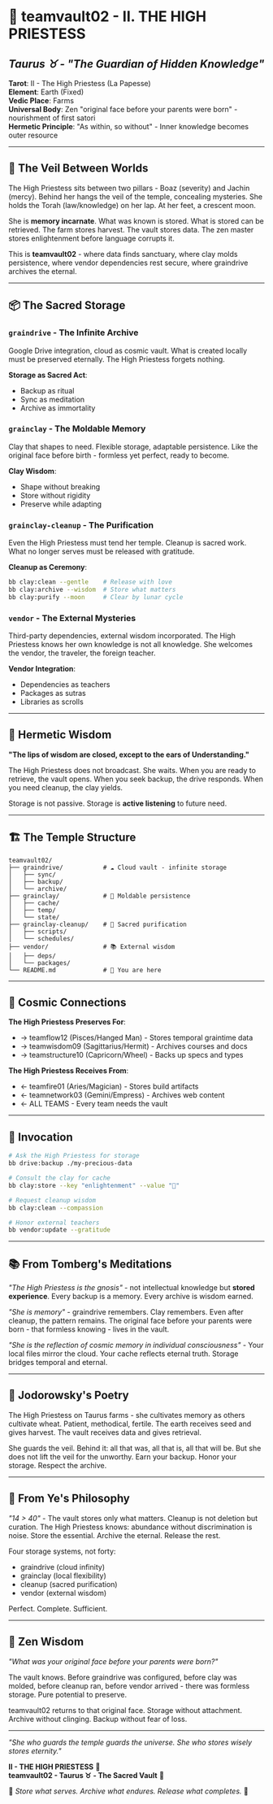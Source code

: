 # 🐂 teamvault02 - II. THE HIGH PRIESTESS
## *Taurus ♉ - "The Guardian of Hidden Knowledge"*

**Tarot**: II - The High Priestess (La Papesse)  
**Element**: Earth (Fixed)  
**Vedic Place**: Farms  
**Universal Body**: Zen "original face before your parents were born" - nourishment of first satori  
**Hermetic Principle**: "As within, so without" - Inner knowledge becomes outer resource

---

## 🎴 **The Veil Between Worlds**

The High Priestess sits between two pillars - Boaz (severity) and Jachin (mercy). Behind her hangs the veil of the temple, concealing mysteries. She holds the Torah (law/knowledge) on her lap. At her feet, a crescent moon.

She is **memory incarnate**. What was known is stored. What is stored can be retrieved. The farm stores harvest. The vault stores data. The zen master stores enlightenment before language corrupts it.

This is **teamvault02** - where data finds sanctuary, where clay molds persistence, where vendor dependencies rest secure, where graindrive archives the eternal.

---

## 📦 **The Sacred Storage**

### `graindrive` - The Infinite Archive
Google Drive integration, cloud as cosmic vault. What is created locally must be preserved eternally. The High Priestess forgets nothing.

**Storage as Sacred Act**:
- Backup as ritual
- Sync as meditation
- Archive as immortality

### `grainclay` - The Moldable Memory
Clay that shapes to need. Flexible storage, adaptable persistence. Like the original face before birth - formless yet perfect, ready to become.

**Clay Wisdom**:
- Shape without breaking
- Store without rigidity
- Preserve while adapting

### `grainclay-cleanup` - The Purification
Even the High Priestess must tend her temple. Cleanup is sacred work. What no longer serves must be released with gratitude.

**Cleanup as Ceremony**:
```bash
bb clay:clean --gentle    # Release with love
bb clay:archive --wisdom  # Store what matters
bb clay:purify --moon     # Clear by lunar cycle
```

### `vendor` - The External Mysteries
Third-party dependencies, external wisdom incorporated. The High Priestess knows her own knowledge is not all knowledge. She welcomes the vendor, the traveler, the foreign teacher.

**Vendor Integration**:
- Dependencies as teachers
- Packages as sutras
- Libraries as scrolls

---

## 🎯 **Hermetic Wisdom**

**"The lips of wisdom are closed, except to the ears of Understanding."**

The High Priestess does not broadcast. She waits. When you are ready to retrieve, the vault opens. When you seek backup, the drive responds. When you need cleanup, the clay yields.

Storage is not passive. Storage is **active listening** to future need.

---

## 🏗️ **The Temple Structure**

```
teamvault02/
├── graindrive/           # ☁️ Cloud vault - infinite storage
│   ├── sync/
│   ├── backup/
│   └── archive/
├── grainclay/            # 🏺 Moldable persistence
│   ├── cache/
│   ├── temp/
│   └── state/
├── grainclay-cleanup/    # 🧹 Sacred purification
│   ├── scripts/
│   └── schedules/
├── vendor/               # 📚 External wisdom
│   ├── deps/
│   └── packages/
└── README.md             # 🌙 You are here
```

---

## 🔗 **Cosmic Connections**

**The High Priestess Preserves For**:
- → teamflow12 (Pisces/Hanged Man) - Stores temporal graintime data
- → teamwisdom09 (Sagittarius/Hermit) - Archives courses and docs
- → teamstructure10 (Capricorn/Wheel) - Backs up specs and types

**The High Priestess Receives From**:
- ← teamfire01 (Aries/Magician) - Stores build artifacts
- ← teamnetwork03 (Gemini/Empress) - Archives web content
- ← ALL TEAMS - Every team needs the vault

---

## 💫 **Invocation**

```bash
# Ask the High Priestess for storage
bb drive:backup ./my-precious-data

# Consult the clay for cache
bb clay:store --key "enlightenment" --value "🌙"

# Request cleanup wisdom
bb clay:clean --compassion

# Honor external teachers
bb vendor:update --gratitude
```

---

## 📚 **From Tomberg's Meditations**

*"The High Priestess is the gnosis"* - not intellectual knowledge but **stored experience**. Every backup is a memory. Every archive is wisdom earned.

*"She is memory"* - graindrive remembers. Clay remembers. Even after cleanup, the pattern remains. The original face before your parents were born - that formless knowing - lives in the vault.

*"She is the reflection of cosmic memory in individual consciousness"* - Your local files mirror the cloud. Your cache reflects eternal truth. Storage bridges temporal and eternal.

---

## 🌊 **Jodorowsky's Poetry**

The High Priestess on Taurus farms - she cultivates memory as others cultivate wheat. Patient, methodical, fertile. The earth receives seed and gives harvest. The vault receives data and gives retrieval.

She guards the veil. Behind it: all that was, all that is, all that will be. But she does not lift the veil for the unworthy. Earn your backup. Honor your storage. Respect the archive.

---

## 🌾 **From Ye's Philosophy**

*"14 > 40"* - The vault stores only what matters. Cleanup is not deletion but curation. The High Priestess knows: abundance without discrimination is noise. Store the essential. Archive the eternal. Release the rest.

Four storage systems, not forty:
- graindrive (cloud infinity)
- grainclay (local flexibility)  
- cleanup (sacred purification)
- vendor (external wisdom)

Perfect. Complete. Sufficient.

---

## 🌱 **Zen Wisdom**

*"What was your original face before your parents were born?"*

The vault knows. Before graindrive was configured, before clay was molded, before cleanup ran, before vendor arrived - there was formless storage. Pure potential to preserve.

teamvault02 returns to that original face. Storage without attachment. Archive without clinging. Backup without fear of loss.

---

*"She who guards the temple guards the universe. She who stores wisely stores eternity."*

**II - THE HIGH PRIESTESS** 🎴  
**teamvault02 - Taurus ♉ - The Sacred Vault** 🐂

🌾 *Store what serves. Archive what endures. Release what completes.* 🌾
